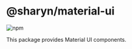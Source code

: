 # @sharyn/material-ui

![npm](https://img.shields.io/npm/v/@sharyn/material-ui.svg)

This package provides Material UI components.
